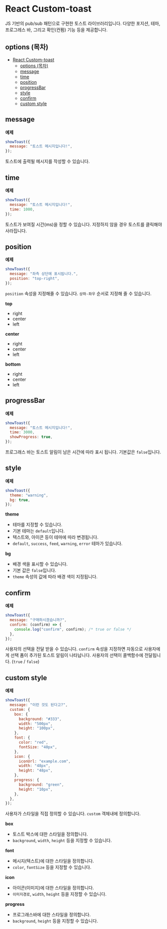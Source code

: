 # React Custom-toast

JS 기반의 pub/sub 패턴으로 구현한 토스트 라이브러리입니다. 다양한 포지션, 테마, 프로그레스 바, 그리고 확인(컨펌) 기능 등을 제공합니다.

## options (목차)

- [React Custom-toast](#react-custom-toast)
  - [options (목차)](#options-목차)
  - [message](#message)
  - [time](#time)
  - [position](#position)
  - [progressBar](#progressbar)
  - [style](#style)
  - [confirm](#confirm)
  - [custom style](#custom-style)

## message

**예제**

```js
showToast({
  message: "토스트 메시지입니다!",
});
```

토스트에 출력될 메시지를 작성할 수 있습니다.

## time

**예제**

```js
showToast({
  message: "토스트 메시지입니다!",
  time: 1000,
});
```

토스트가 보여질 시간(ms)을 정할 수 있습니다. 지정하지 않을 경우 토스트를 클릭해야 사라집니다.

## position

**예제**

```js
showToast({
  message: "좌측 상단에 표시됩니다.",
  position: "top-right",
});
```

`position` 속성을 지정해줄 수 있습니다. `상하-좌우` 순서로 지정해 줄 수 있습니다.

**top**

- right
- center
- left

**center**

- right
- center
- left

**bottom**

- right
- center
- left

## progressBar

**예제**

```js
showToast({
  message: "토스트 메시지입니다!",
  time: 3000,
  showProgress: true,
});
```

프로그래스 바는 토스트 알림이 남은 시간에 따라 표시 됩니다. 기본값은 `false`입니다.

## style

**예제**

```js
showToast({
  theme: "warning",
  bg: true,
});
```

**theme**

- 테마를 지정할 수 있습니다.
- 기본 테마는 `default`입니다.
- 텍스트와, 아이콘 등이 테마에 따라 변경됩니다.
- `default`, `success`, `feed`, `warning`, `error` 테마가 있습니다.

**bg**

- 배경 색을 표시할 수 있습니다.
- 기본 값은 `false`입니다.
- `theme` 속성의 값에 따라 배경 색이 지정됩니다.

## confirm

**예제**

```js
showToast({
  message: "구매하시겠습니까?",
  confirm: (confirm) => {
    console.log("confirm", confirm); /* true or false */
  },
});
```

사용자의 선택을 전달 받을 수 있습니다.
`confirm` 속성을 지정하면 자동으로 사용자에게 선택 폼이 추가된 토스트 알림이 나타납니다.
사용자의 선택이 콜백함수에 전달됩니다. (`true` / `false`)

## custom style

**예제**

```js
showToast({
  message: "이런 것도 된다고?",
  custom: {
    box: {
      background: "#333",
      width: "500px",
      height: "100px",
    },
    font: {
      color: "red",
      fontSize: "40px",
    },
    icon: {
      iconUrl: "example.com",
      width: "48px",
      height: "48px",
    },
    progress: {
      background: "green",
      height: "10px",
    },
  },
});
```

사용자가 스타일을 직접 정의할 수 있습니다. `custom` 객체내에 정의합니다.

**box**

- 토스트 박스에 대한 스타일을 정의합니다.
- `background`, `width`, `height` 등을 지정할 수 있습니다.

**font**

- 메시지(텍스트)에 대한 스타일을 정의합니다.
- `color`, `fontSize` 등을 지정할 수 있습니다.

**icon**

- 아이콘(이미지)에 대한 스타일을 정의합니다.
- `이미지경로`, `width`, `height` 등을 지정할 수 있습니다.

**progress**

- 프로그래스바에 대한 스타일을 정의합니다.
- `background`, `height` 등을 지정할 수 있습니다.

